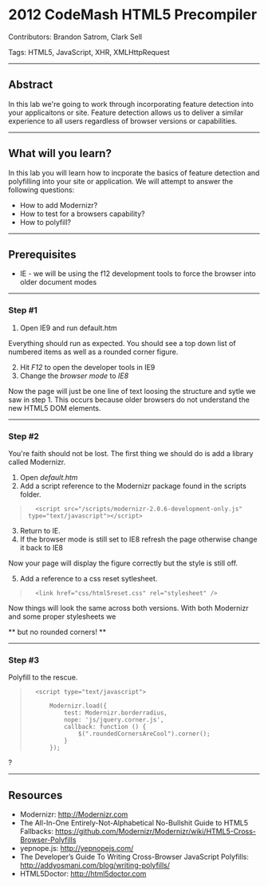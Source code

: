 # 2012 CodeMash HTML5 Precompiler
Contributors: Brandon Satrom, Clark Sell

Tags: HTML5, JavaScript, XHR, XMLHttpRequest

- - -
## Abstract

In this lab we're going to work through incorporating feature detection into your applicaitons or site. Feature detection allows us to deliver a similar experience to all users regardless of browser versions or capabilities.

- - -
## What will you learn?

In this lab you will learn how to incporate the basics of feature detection and polyfilling into your site or application. We will attempt to answer the following questions:

* How to add Modernizr?
* How to test for a browsers capability?
* How to polyfill?

- - - 
## Prerequisites

* IE - we will be using the f12 development tools to force the browser into older document modes

- - - 
### Step #1

1. Open IE9 and run default.htm

Everything should run as expected. You should see a top down list of numbered items as well as a rounded corner figure.

2. Hit *F12* to open the developer tools in IE9
3. Change the *browser mode* to *IE8*

Now the page will just be one line of text loosing the structure and sytle we saw in step 1. This occurs because older browsers do not understand the new HTML5 DOM elements.

- - -
### Step #2

You're faith should not be lost. The first thing we should do is add a library called Modernizr.

1. Open *default.htm*
2. Add a script reference to the Modernizr package found in the scripts folder.

>		<script src="/scripts/modernizr-2.0.6-development-only.js" type="text/javascript"></script>

3. Return to IE. 
4. If the browser mode is still set to IE8 refresh the page otherwise change it back to IE8

Now your page will display the figure correctly but the style is still off.

5. Add a reference to a css reset sytlesheet.

>		<link href="css/html5reset.css" rel="stylesheet" />

Now things will look the same across both versions. With both Modernizr and some proper stylesheets we 

** but no rounded corners! **

- - -
### Step #3

Polyfill to the rescue. 


>		<script type="text/javascript">
>
>			Modernizr.load({
>				test: Modernizr.borderradius,
>				nope: 'js/jquery.corner.js',
>				callback: function () {
>					$(".roundedCornersAreCool").corner();
>				}
>			});
>
?		</script>


- - -
## Resources

* Modernizr: http://Modernizr.com
* The All-In-One Entirely-Not-Alphabetical No-Bullshit Guide to HTML5 Fallbacks: https://github.com/Modernizr/Modernizr/wiki/HTML5-Cross-Browser-Polyfills
* yepnope.js: http://yepnopejs.com/
* The Developer’s Guide To Writing Cross-Browser JavaScript Polyfills: http://addyosmani.com/blog/writing-polyfills/
* HTML5Doctor: http://html5doctor.com
